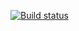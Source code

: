 [![Build status](https://ci.appveyor.com/api/projects/status/h4bg8qvnqxxjdosf?svg=true)](https://ci.appveyor.com/project/Tatiana-Brener/task6-1-bdd-pageobjects)

